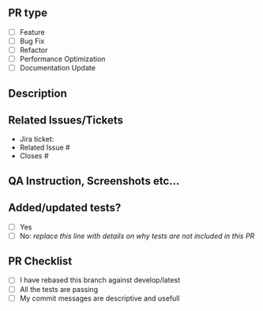 ## PR type

- [ ] Feature
- [ ] Bug Fix
- [ ] Refactor
- [ ] Performance Optimization
- [ ] Documentation Update

## Description
<!--
A description of what this PR is, not how it does what it is supposed to do.
-->

## Related Issues/Tickets
<!--
If this PR is related to a ticket/issue, include it here.
For github issues the format is as follows: "closes #1234" which would automatically close the github issue
For Jira, link the ticket.
-->
- Jira ticket:
- Related Issue #
- Closes #
## QA Instruction, Screenshots etc...
<!--
Information on how to run/test the changes in the PR.
Include expected/actual results here as well.
-->

## Added/updated tests?

- [ ] Yes
- [ ] No: _replace this line with details on why tests are not included in this PR_

## PR Checklist

- [ ] I have rebased this branch against develop/latest
- [ ] All the tests are passing
- [ ] My commit messages are descriptive and usefull
